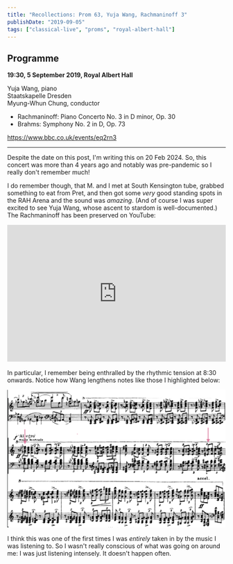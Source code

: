 ```yaml
---
title: "Recollections: Prom 63, Yuja Wang, Rachmaninoff 3"
publishDate: "2019-09-05"
tags: ["classical-live", "proms", "royal-albert-hall"]
---
```


## Programme

**19:30, 5 September 2019, Royal Albert Hall**

Yuja Wang, piano<br />
Staatskapelle Dresden<br />
Myung-Whun Chung, conductor

- Rachmaninoff: Piano Concerto No. 3 in D minor, Op. 30
- Brahms: Symphony No. 2 in D, Op. 73

https://www.bbc.co.uk/events/eq2rn3

-----

Despite the date on this post, I'm writing this on 20 Feb 2024.
So, this concert was more than 4 years ago and notably was pre-pandemic so I really don't remember much!

I do remember though, that M. and I met at South Kensington tube, grabbed something to eat from Pret, and then got some *very* good standing spots in the RAH Arena and the sound was *amazing*.
(And of course I was super excited to see Yuja Wang, whose ascent to stardom is well-documented.)
The Rachmaninoff has been preserved on YouTube:

<iframe width="100%" height="315" src="https://www.youtube.com/embed/gyPHOJ1Bm1Y?si=nhSR2wtL0tFZl-Qf" title="YouTube video player" frameborder="0" allow="accelerometer; autoplay; clipboard-write; encrypted-media; gyroscope; picture-in-picture; web-share" allowfullscreen></iframe>

In particular, I remember being enthralled by the rhythmic tension at 8:30 onwards.
Notice how Wang lengthens notes like those I highlighted below:

![Rach 3 excerpt](./excerpt.png)

I think this was one of the first times I was *entirely* taken in by the music I was listening to.
So I wasn't really conscious of what was going on around me: I was just listening intensely.
It doesn't happen often.

